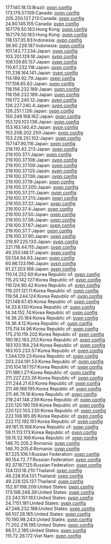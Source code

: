 177.140.18.13:Brazil: [ovpn config](vpn/177_140_18_13.ovpn)  
173.179.57.109:Canada: [ovpn config](vpn/173_179_57_109.ovpn)  
205.250.127.213:Canada: [ovpn config](vpn/205_250_127_213.ovpn)  
24.80.145.155:Canada: [ovpn config](vpn/24_80_145_155.ovpn)  
167.179.50.163:Hong Kong: [ovpn config](vpn/167_179_50_163.ovpn)  
167.179.50.163:Hong Kong: [ovpn config](vpn/167_179_50_163.ovpn)  
118.137.35.93:Indonesia: [ovpn config](vpn/118_137_35_93.ovpn)  
36.90.228.187:Indonesia: [ovpn config](vpn/36_90_228_187.ovpn)  
101.143.77.234:Japan: [ovpn config](vpn/101_143_77_234.ovpn)  
103.201.129.18:Japan: [ovpn config](vpn/103_201_129_18.ovpn)  
106.139.85.157:Japan: [ovpn config](vpn/106_139_85_157.ovpn)  
110.67.232.118:Japan: [ovpn config](vpn/110_67_232_118.ovpn)  
111.238.164.141:Japan: [ovpn config](vpn/111_238_164_141.ovpn)  
114.189.92.79:Japan: [ovpn config](vpn/114_189_92_79.ovpn)  
117.108.65.62:Japan: [ovpn config](vpn/117_108_65_62.ovpn)  
118.156.232.189:Japan: [ovpn config](vpn/118_156_232_189.ovpn)  
118.156.232.189:Japan: [ovpn config](vpn/118_156_232_189.ovpn)  
119.172.240.12:Japan: [ovpn config](vpn/119_172_240_12.ovpn)  
126.227.240.4:Japan: [ovpn config](vpn/126_227_240_4.ovpn)  
126.251.1.126:Japan: [ovpn config](vpn/126_251_1_126.ovpn)  
150.249.168.162:Japan: [ovpn config](vpn/150_249_168_162.ovpn)  
153.129.103.138:Japan: [ovpn config](vpn/153_129_103_138.ovpn)  
153.163.140.43:Japan: [ovpn config](vpn/153_163_140_43.ovpn)  
153.208.202.250:Japan: [ovpn config](vpn/153_208_202_250.ovpn)  
153.228.251.102:Japan: [ovpn config](vpn/153_228_251_102.ovpn)  
157.147.90.116:Japan: [ovpn config](vpn/157_147_90_116.ovpn)  
218.110.42.213:Japan: [ovpn config](vpn/218_110_42_213.ovpn)  
219.100.37.1:Japan: [ovpn config](vpn/219_100_37_1.ovpn)  
219.100.37.108:Japan: [ovpn config](vpn/219_100_37_108.ovpn)  
219.100.37.109:Japan: [ovpn config](vpn/219_100_37_109.ovpn)  
219.100.37.125:Japan: [ovpn config](vpn/219_100_37_125.ovpn)  
219.100.37.138:Japan: [ovpn config](vpn/219_100_37_138.ovpn)  
219.100.37.19:Japan: [ovpn config](vpn/219_100_37_19.ovpn)  
219.100.37.205:Japan: [ovpn config](vpn/219_100_37_205.ovpn)  
219.100.37.211:Japan: [ovpn config](vpn/219_100_37_211.ovpn)  
219.100.37.213:Japan: [ovpn config](vpn/219_100_37_213.ovpn)  
219.100.37.22:Japan: [ovpn config](vpn/219_100_37_22.ovpn)  
219.100.37.4:Japan: [ovpn config](vpn/219_100_37_4.ovpn)  
219.100.37.50:Japan: [ovpn config](vpn/219_100_37_50.ovpn)  
219.100.37.58:Japan: [ovpn config](vpn/219_100_37_58.ovpn)  
219.100.37.67:Japan: [ovpn config](vpn/219_100_37_67.ovpn)  
219.100.37.7:Japan: [ovpn config](vpn/219_100_37_7.ovpn)  
219.100.37.90:Japan: [ovpn config](vpn/219_100_37_90.ovpn)  
219.97.225.133:Japan: [ovpn config](vpn/219_97_225_133.ovpn)  
221.118.44.115:Japan: [ovpn config](vpn/221_118_44_115.ovpn)  
49.250.146.17:Japan: [ovpn config](vpn/49_250_146_17.ovpn)  
59.134.94.93:Japan: [ovpn config](vpn/59_134_94_93.ovpn)  
60.86.133.196:Japan: [ovpn config](vpn/60_86_133_196.ovpn)  
61.27.203.168:Japan: [ovpn config](vpn/61_27_203_168.ovpn)  
110.14.252.60:Korea Republic of: [ovpn config](vpn/110_14_252_60.ovpn)  
115.20.142.127:Korea Republic of: [ovpn config](vpn/115_20_142_127.ovpn)  
116.124.90.42:Korea Republic of: [ovpn config](vpn/116_124_90_42.ovpn)  
119.201.121.11:Korea Republic of: [ovpn config](vpn/119_201_121_11.ovpn)  
119.56.244.124:Korea Republic of: [ovpn config](vpn/119_56_244_124.ovpn)  
121.148.67.45:Korea Republic of: [ovpn config](vpn/121_148_67_45.ovpn)  
14.33.6.130:Korea Republic of: [ovpn config](vpn/14_33_6_130.ovpn)  
14.34.152.74:Korea Republic of: [ovpn config](vpn/14_34_152_74.ovpn)  
14.36.20.184:Korea Republic of: [ovpn config](vpn/14_36_20_184.ovpn)  
14.36.4.12:Korea Republic of: [ovpn config](vpn/14_36_4_12.ovpn)  
175.114.14.96:Korea Republic of: [ovpn config](vpn/175_114_14_96.ovpn)  
175.210.119.202:Korea Republic of: [ovpn config](vpn/175_210_119_202.ovpn)  
180.182.183.253:Korea Republic of: [ovpn config](vpn/180_182_183_253.ovpn)  
183.103.164.234:Korea Republic of: [ovpn config](vpn/183_103_164_234.ovpn)  
183.103.233.57:Korea Republic of: [ovpn config](vpn/183_103_233_57.ovpn)  
1.244.129.23:Korea Republic of: [ovpn config](vpn/1_244_129_23.ovpn)  
203.234.191.53:Korea Republic of: [ovpn config](vpn/203_234_191_53.ovpn)  
210.104.187.157:Korea Republic of: [ovpn config](vpn/210_104_187_157.ovpn)  
211.186.1.27:Korea Republic of: [ovpn config](vpn/211_186_1_27.ovpn)  
211.227.223.26:Korea Republic of: [ovpn config](vpn/211_227_223_26.ovpn)  
211.244.21.63:Korea Republic of: [ovpn config](vpn/211_244_21_63.ovpn)  
211.46.168.195:Korea Republic of: [ovpn config](vpn/211_46_168_195.ovpn)  
211.46.76.16:Korea Republic of: [ovpn config](vpn/211_46_76_16.ovpn)  
219.241.148.239:Korea Republic of: [ovpn config](vpn/219_241_148_239.ovpn)  
220.120.190.159:Korea Republic of: [ovpn config](vpn/220_120_190_159.ovpn)  
220.122.103.230:Korea Republic of: [ovpn config](vpn/220_122_103_230.ovpn)  
222.108.165.85:Korea Republic of: [ovpn config](vpn/222_108_165_85.ovpn)  
222.112.192.151:Korea Republic of: [ovpn config](vpn/222_112_192_151.ovpn)  
49.161.15.168:Korea Republic of: [ovpn config](vpn/49_161_15_168.ovpn)  
59.11.113.173:Korea Republic of: [ovpn config](vpn/59_11_113_173.ovpn)  
59.15.52.169:Korea Republic of: [ovpn config](vpn/59_15_52_169.ovpn)  
146.70.205.2:Romania: [ovpn config](vpn/146_70_205_2.ovpn)  
146.70.205.6:Romania: [ovpn config](vpn/146_70_205_6.ovpn)  
87.225.106.1:Russian Federation: [ovpn config](vpn/87_225_106_1.ovpn)  
90.154.72.77:Russian Federation: [ovpn config](vpn/90_154_72_77.ovpn)  
92.37.167.125:Russian Federation: [ovpn config](vpn/92_37_167_125.ovpn)  
124.120.18.210:Thailand: [ovpn config](vpn/124_120_18_210.ovpn)  
49.228.104.131:Thailand: [ovpn config](vpn/49_228_104_131.ovpn)  
49.228.125.137:Thailand: [ovpn config](vpn/49_228_125_137.ovpn)  
152.97.198.209:United States: [ovpn config](vpn/152_97_198_209.ovpn)  
173.198.248.39:United States: [ovpn config](vpn/173_198_248_39.ovpn)  
23.243.151.163:United States: [ovpn config](vpn/23_243_151_163.ovpn)  
24.7.151.181:United States: [ovpn config](vpn/24_7_151_181.ovpn)  
47.248.232.188:United States: [ovpn config](vpn/47_248_232_188.ovpn)  
68.107.28.165:United States: [ovpn config](vpn/68_107_28_165.ovpn)  
70.190.98.243:United States: [ovpn config](vpn/70_190_98_243.ovpn)  
71.202.216.195:United States: [ovpn config](vpn/71_202_216_195.ovpn)  
98.51.2.185:United States: [ovpn config](vpn/98_51_2_185.ovpn)  
115.72.26.172:Viet Nam: [ovpn config](vpn/115_72_26_172.ovpn)  
